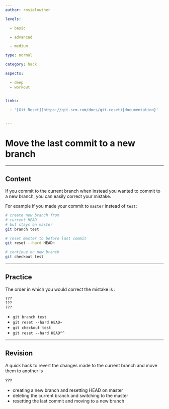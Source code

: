 ```yaml
---
author: rosielowther

levels:

  - basic

  - advanced

  - medium

type: normal

category: hack

aspects:

  - deep
  - workout


links:

  - '[Git Reset](https://git-scm.com/docs/git-reset){documentation}'


---
```


# Move the last commit to a new branch

---
## Content

If you commit to the current branch when instead you wanted to commit to a new branch, you can easily correct your mistake.

For example if you made your commit to `master` instead of `test`:
```bash
# create new branch from
# current HEAD
# but stays on master
git branch test

# reset master to before last commit
git reset --hard HEAD~

# continue on new branch
git checkout test
```

---
## Practice

The order in which you would correct the mistake is :
```
???
???
???
```

* `git branch test`
* `git reset --hard HEAD~`
* `git checkout test`
* `git reset --hard HEAD^^`

---
## Revision

A quick hack to revert the changes made to the current branch and move them to another is

???

* creating a new branch and resetting HEAD on master
* deleting the current branch and switching to the master
* resetting the last commit and moving to a new branch

 
 
